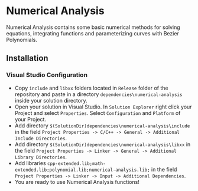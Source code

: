 # Numerical Analysis

Numerical Analysis contains some basic numerical methods for solving equations, integrating functions and parameterizing curves with Bezier Polynomials.

## Installation

### Visual Studio Configuration

* Copy ``` include ``` and ``` libxx ``` folders located in ``` Release ``` folder of the repository and paste in a directory ``` dependencies\numerical-analysis ``` inside your solution directory.
* Open your solution in Visual Studio. In ``` Solution Explorer ``` right click your Project and select ``` Properties ```. Select ``` Configuration ``` and ``` Platform ``` of your Project.
* Add directory ``` $(SolutionDir)dependencies\numerical-analysis\include ``` in the field ``` Project Properties -> C/C++ -> General -> Additional Include Directories ```.
* Add directory ``` $(SolutionDir)dependencies\numerical-analysis\libxx ``` in the field ``` Project Properties -> Linker -> General -> Additional Library Directories ```.
* Add libraries ``` cpp-extended.lib;math-extended.lib;polynomial.lib;numerical-analysis.lib; ``` in the field ``` Project Properties -> Linker -> Input -> Additional Dependencies ```.
* You are ready to use Numerical Analysis functions!
